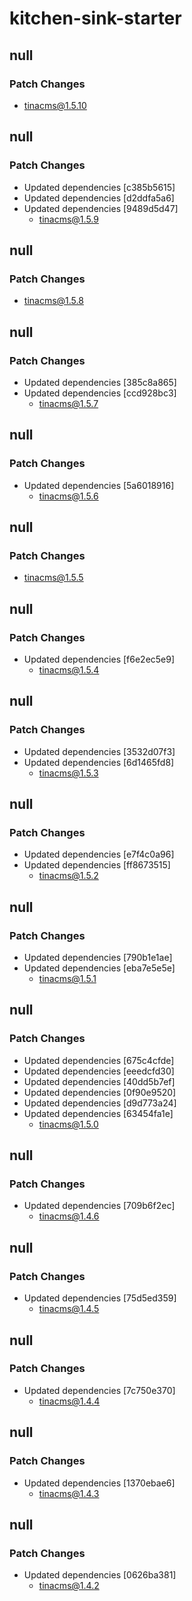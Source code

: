 # kitchen-sink-starter

## null

### Patch Changes

- tinacms@1.5.10

## null

### Patch Changes

- Updated dependencies [c385b5615]
- Updated dependencies [d2ddfa5a6]
- Updated dependencies [9489d5d47]
  - tinacms@1.5.9

## null

### Patch Changes

- tinacms@1.5.8

## null

### Patch Changes

- Updated dependencies [385c8a865]
- Updated dependencies [ccd928bc3]
  - tinacms@1.5.7

## null

### Patch Changes

- Updated dependencies [5a6018916]
  - tinacms@1.5.6

## null

### Patch Changes

- tinacms@1.5.5

## null

### Patch Changes

- Updated dependencies [f6e2ec5e9]
  - tinacms@1.5.4

## null

### Patch Changes

- Updated dependencies [3532d07f3]
- Updated dependencies [6d1465fd8]
  - tinacms@1.5.3

## null

### Patch Changes

- Updated dependencies [e7f4c0a96]
- Updated dependencies [ff8673515]
  - tinacms@1.5.2

## null

### Patch Changes

- Updated dependencies [790b1e1ae]
- Updated dependencies [eba7e5e5e]
  - tinacms@1.5.1

## null

### Patch Changes

- Updated dependencies [675c4cfde]
- Updated dependencies [eeedcfd30]
- Updated dependencies [40dd5b7ef]
- Updated dependencies [0f90e9520]
- Updated dependencies [d9d773a24]
- Updated dependencies [63454fa1e]
  - tinacms@1.5.0

## null

### Patch Changes

- Updated dependencies [709b6f2ec]
  - tinacms@1.4.6

## null

### Patch Changes

- Updated dependencies [75d5ed359]
  - tinacms@1.4.5

## null

### Patch Changes

- Updated dependencies [7c750e370]
  - tinacms@1.4.4

## null

### Patch Changes

- Updated dependencies [1370ebae6]
  - tinacms@1.4.3

## null

### Patch Changes

- Updated dependencies [0626ba381]
  - tinacms@1.4.2
